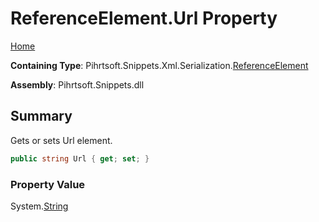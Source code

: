 <a name="_top"></a>

# ReferenceElement\.Url Property

[Home](../../../../../../README.md#_top)

**Containing Type**: Pihrtsoft\.Snippets\.Xml\.Serialization\.[ReferenceElement](../README.md#_top)

**Assembly**: Pihrtsoft\.Snippets\.dll

## Summary

Gets or sets Url element\.

```csharp
public string Url { get; set; }
```

### Property Value

System\.[String](https://docs.microsoft.com/en-us/dotnet/api/system.string)

